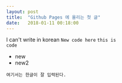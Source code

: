 ```yaml
---
layout: post
title:  "Github Pages 에 올리는 첫 글"
date:   2018-01-11 00:18:00
---
```


 I can't write in korean
 <code>New code here</code>
 <code>this is code</code>
 
 * new
 * new2
 ```
 여기서는 한글이 잘 입력된다. 
 ```
